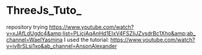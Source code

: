 # ThreeJs_Tuto_
repository trying https://www.youtube.com/watch?v=xJAfLdUgdc4&amp;list=PLjcjAqAnHd1EIxV4FSZIiJZvsdrBc1Xho&amp;ab_channel=WaelYasmina
I used the tutorial: https://www.youtube.com/watch?v=iv8rSLsi1xo&ab_channel=AnsonAlexander
